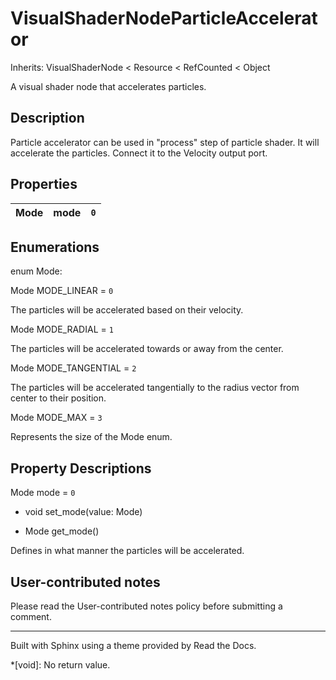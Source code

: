 # VisualShaderNodeParticleAccelerator

Inherits: VisualShaderNode < Resource < RefCounted < Object

A visual shader node that accelerates particles.

## Description

Particle accelerator can be used in "process" step of particle shader. It will
accelerate the particles. Connect it to the Velocity output port.

## Properties

Mode | mode | `0`  
---|---|---  
  
## Enumerations

enum Mode:

Mode MODE_LINEAR = `0`

The particles will be accelerated based on their velocity.

Mode MODE_RADIAL = `1`

The particles will be accelerated towards or away from the center.

Mode MODE_TANGENTIAL = `2`

The particles will be accelerated tangentially to the radius vector from
center to their position.

Mode MODE_MAX = `3`

Represents the size of the Mode enum.

## Property Descriptions

Mode mode = `0`

  * void set_mode(value: Mode)

  * Mode get_mode()

Defines in what manner the particles will be accelerated.

## User-contributed notes

Please read the User-contributed notes policy before submitting a comment.

* * *

Built with Sphinx using a theme provided by Read the Docs.

  *[void]: No return value.

